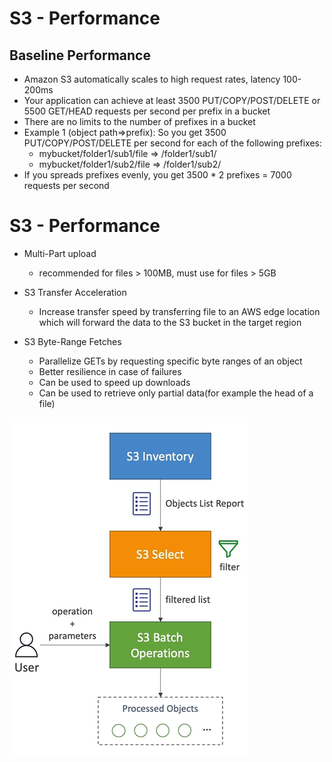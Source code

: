# S3 - Performance

## Baseline Performance

- Amazon S3 automatically scales to high request rates, latency 100-200ms
- Your application can achieve at least 3500 PUT/COPY/POST/DELETE or 5500 GET/HEAD requests per second per prefix in a bucket
- There are no limits to the number of prefixes in a bucket
- Example 1 (object path=>prefix):
  So you get 3500 PUT/COPY/POST/DELETE per second for each of the following prefixes:
    - mybucket/folder1/sub1/file => /folder1/sub1/
    - mybucket/folder1/sub2/file => /folder1/sub2/
- If you spreads prefixes evenly, you get 3500 * 2 prefixes = 7000 requests per second 
    

# S3 - Performance

- Multi-Part upload
  - recommended for files > 100MB, must use for files > 5GB

- S3 Transfer Acceleration
  - Increase transfer speed by transferring file to an AWS edge location which will forward the data to the S3 bucket in the target region

- S3 Byte-Range Fetches
    - Parallelize GETs by requesting specific byte ranges of an object
    - Better resilience in case of failures
    - Can be used to speed up downloads
    - Can be used to retrieve only partial data(for example the head of a file)

![S3 Batch](images/s3-batch.png)
    